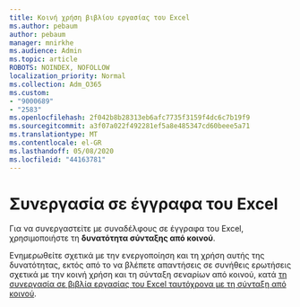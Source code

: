 ```yaml
---
title: Κοινή χρήση βιβλίου εργασίας του Excel
ms.author: pebaum
author: pebaum
manager: mnirkhe
ms.audience: Admin
ms.topic: article
ROBOTS: NOINDEX, NOFOLLOW
localization_priority: Normal
ms.collection: Adm_O365
ms.custom:
- "9000689"
- "2583"
ms.openlocfilehash: 2f042b8b28313eb6afc7735f3159f4dc6c7b19f9
ms.sourcegitcommit: a3f07a022f492281ef5a8e485347cd60beee5a71
ms.translationtype: MT
ms.contentlocale: el-GR
ms.lasthandoff: 05/08/2020
ms.locfileid: "44163781"
---
```

# <a name="collaborate-on-excel-documents"></a>Συνεργασία σε έγγραφα του Excel

Για να συνεργαστείτε με συναδέλφους σε έγγραφα του Excel, χρησιμοποιήστε τη **δυνατότητα σύνταξης από κοινού**. 

Ενημερωθείτε σχετικά με την ενεργοποίηση και τη χρήση αυτής της δυνατότητας, εκτός από το να βλέπετε απαντήσεις σε συνήθεις ερωτήσεις σχετικά με την κοινή χρήση και τη σύνταξη σεναρίων από κοινού, κατά [τη συνεργασία σε βιβλία εργασίας του Excel ταυτόχρονα με τη σύνταξη από κοινού](https://support.office.com/article/7152aa8b-b791-414c-a3bb-3024e46fb104).
